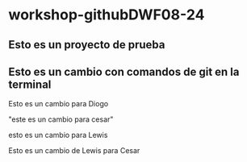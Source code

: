 # workshop-githubDWF08-24

## Esto es un proyecto de prueba

## Esto es un cambio con comandos de git en la terminal

Esto es un cambio para Diogo

"este es un cambio para cesar"

esto es un cambio para Lewis

Esto es un cambio de Lewis para Cesar